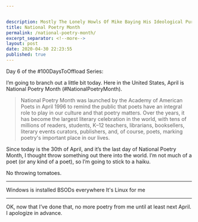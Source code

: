 ```yaml
---


description: Mostly The Lonely Howls Of Mike Baying His Ideological Purity At The Moon
title: National Poetry Month
permalink: /national-poetry-month/
excerpt_separator: <!--more-->
layout: post
date: 2020-04-30 22:23:55
published: true
---
```


Day 6 of the #100DaysToOffload Series:

I’m going to branch out a little bit today. Here in the United States, April is National Poetry Month (#NationalPoetryMonth). 

<!--more-->

> National Poetry Month was launched by the Academy of American Poets in April 1996 to remind the public that poets have an integral role to play in our culture and that poetry matters. Over the years, it has become the largest literary celebration in the world, with tens of millions of readers, students, K–12 teachers, librarians, booksellers, literary events curators, publishers, and, of course, poets, marking poetry's important place in our lives. 

Since today is the 30th of April, and it’s the last day of National Poetry Month, I thought throw something out there into the world. I’m not much of a poet (or any kind of a poet), so I’m going to stick to a haiku.

No throwing tomatoes.



---

Windows is installed
BSODs everywhere
It's Linux for me

---



OK, now that I’ve done that, no more poetry from me until at least next April. I apologize in advance.